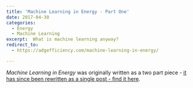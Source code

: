 ```yaml
---
title: 'Machine Learning in Energy - Part One'
date: 2017-04-30
categories:
  - Energy
  - Machine Learning
excerpt:  What is machine learning anyway? 
redirect_to:
  - https://adgefficiency.com/machine-learning-in-energy/

---
```


*Machine Learning in Energy* was originally written as a two part piece - [it has since been rewritten as a single post - find it here](https://adgefficiency.com/machine-learning-in-energy/).
